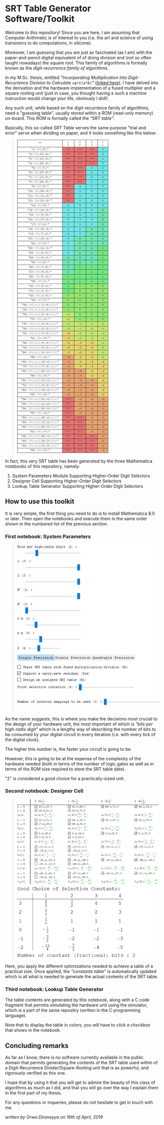 # SRT Table Generator Software/Toolkit

Welcome to this repository! Since you are here, I am assuming that Computer Arithmetic is of interest to you 
(i.e. the art and science of using transistors to do computations, in silicone).

Moreover, I am guessing that you are just as fascinated (as I am) with the paper-and-pencil digital equivalent of
of doing division and (not so often taught nowadays) the square root. This family of algorithms is formally
known as the *digit-recurrence family of algorithms*.

In my M.Sc. thesis, entitled *"Incorporating Multiplication Into Digit-Recurrence Division to Calculate
`sqrt(a*b)`"* ([linked here](https://core.ac.uk/download/pdf/146514396.pdf)), I have delved into the derivation 
and the hardware implementation of a fused multiplier and a square rooting unit (just in case, you thought
having a such a machine instruction would change your life, obviously I did!).

Any such unit, while based on the digit-recurrence family of algorithms, need a "guessing table", usually
stored within a ROM (read-only memory) on-board. This ROM is formally called the *"SRT table"*.

Basically, this so-called *SRT Table* serves the same purpose "trial and error" serve when dividing on paper, 
and it looks something like this below:

> ![SRT Table Contents Example](https://raw.githubusercontent.com/orwa84/thesis/master/figures/SRT-table-contents-colored.png)

In fact, this very SRT table has been generated by the three Mathematica notebooks of this repository, namely:
1. System Parameters Module Supporting Higher-Order Digit Selectors
2. Designer Cell Supporting Higher-Order Digit Selectors
3. Lookup Table Generator Supporting Higher-Order Digit Selectors

## How to use this toolkit

It is very simple, the first thing you need to do is to install Mathematica 8.0 or later. Then open the notebooks and execute them in the same order shown in the numbered list of the previous section.

### First notebook: System Parameters

> ![System Parameters Notebook View -in Mathematica 9.0](https://raw.githubusercontent.com/orwa84/thesis/master/figures/system-parameters-radix4.png)

As the name suggests, this is where you make the decisions most crucial to the design of your hardware unit, the most important of which is *"bits per high-radix digit"* which is a lengthy way of describing the number of bits to be consumed by your digital
circuit in every iteration (i.e. with every tick of the digital clock).

The higher this number is, the faster your circuit is going to be.

However, this is going to be at the expense of the complexity of the hardware needed (both in terms
of the number of logic gates as well as in terms of the ROM size required to store the SRT table date).

"2" is considered a good choice for a practically-sized unit.

### Second notebook: Designer Cell

> ![Designer Cell Notebook View -in Mathematica 9.0](https://raw.githubusercontent.com/orwa84/thesis/master/figures/designer-cell-radix4.png)

Here, you apply the different optimizations needed to achieve a table of a practical size. Once applied, the *"constants table"* is automatically updated which is all what is needed to generate the actual contents of the SRT table.

### Third notebook: Lookup Table Generator

The table contents are generated by this notebook, along with a C code fragment that permits simulating the hardware unit using the
simulator, which is a part of the same repositry (written in the C programming language).

Note that to display the table in colors, you will have to *click a checkbox* that shows in the notebook.

## Concluding remarks

As far as I know, there is no software currently available in the public domain that permits generating the contents of the SRT table
used within of a Digit-Recurrence Divider/Square-Rooting unit that is as powerful, and rigorously verified as this one.

I hope that by using it that you will get to admire the beauty of this class of algorithms as much as I did, and that you will go over
the way I explain them in the first part of my thesis.

For any questions or inqueries, please do not hesitate to get in touch with me.

*written by Orwa Diraneyya on 16th of April, 2019*
